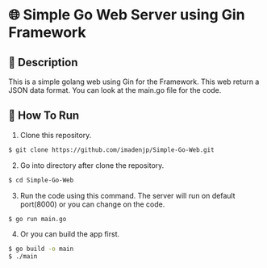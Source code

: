 # 🌐 Simple Go Web Server using Gin Framework

## 📝 Description

This is a simple golang web using Gin for the Framework. This web return a JSON data format. You can look at the main.go file for the code.

## 🚀 How To Run

1. Clone this repository.
```bash
$ git clone https://github.com/imadenjp/Simple-Go-Web.git
```

2. Go into directory after clone the repository.
```bash
$ cd Simple-Go-Web
```

3. Run the code using this command. The server will run on default port(8000) or you can change on the code.
```bash
$ go run main.go
```

4. Or you can build the app first.
```bash
$ go build -o main
$ ./main
```